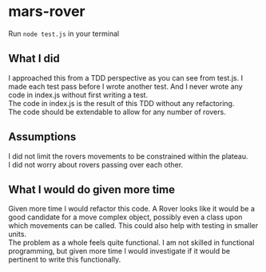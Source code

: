 # mars-rover

Run `node test.js` in your terminal

## What I did
I approached this from a TDD perspective as you can see from test.js. I made each test pass before I wrote another test. And I never wrote any code in index.js without first writing a test.  
The code in index.js is the result of this TDD without any refactoring.  
The code should be extendable to allow for any number of rovers.

## Assumptions
I did not limit the rovers movements to be constrained within the plateau.  
I did not worry about rovers passing over each other.

## What I would do given more time
Given more time I would refactor this code. A Rover looks like it would be a good candidate for a move complex object, possibly even a class upon which movements can be called. This could also help with testing in smaller units.  
The problem as a whole feels quite functional. I am not skilled in functional programming, but given more time I would investigate if it would be pertinent to write this functionally.
